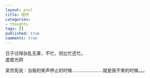 ```yaml
---
layout: post
title: 哑然
categories:
- thoughts
tags: []
published: true
comments: true
---
```

<p>日子过得杂乱无章，不忙，但比忙还忙。<br />
虚度光阴</p>

<p>吴宗宪说：当我的笑声停止的时候……………………就是我不笑的时候。。。</p>
